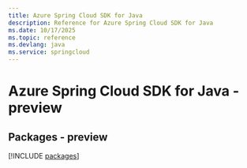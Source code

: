 ```yaml
---
title: Azure Spring Cloud SDK for Java
description: Reference for Azure Spring Cloud SDK for Java
ms.date: 10/17/2025
ms.topic: reference
ms.devlang: java
ms.service: springcloud
---
```

# Azure Spring Cloud SDK for Java - preview
## Packages - preview
[!INCLUDE [packages](spring-cloud-index.md)]